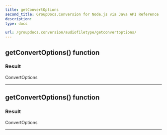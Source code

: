 ```yaml
---
title: getConvertOptions
second_title: GroupDocs.Conversion for Node.js via Java API Reference
description: 
type: docs

url: /groupdocs.conversion/audiofiletype/getconvertoptions/
---
```


## getConvertOptions()  function


### Result
ConvertOptions


---


## getConvertOptions()  function


### Result
ConvertOptions


---


